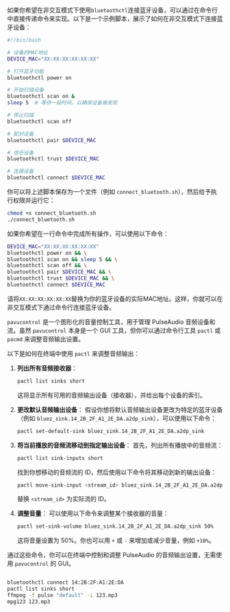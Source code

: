 如果你希望在非交互模式下使用`bluetoothctl`连接蓝牙设备，可以通过在命令行中直接传递命令来实现。以下是一个示例脚本，展示了如何在非交互模式下连接蓝牙设备：

```bash
#!/bin/bash

# 设备的MAC地址
DEVICE_MAC="XX:XX:XX:XX:XX:XX"

# 打开蓝牙功能
bluetoothctl power on

# 开始扫描设备
bluetoothctl scan on &
sleep 5  # 等待一段时间，以确保设备被发现

# 停止扫描
bluetoothctl scan off

# 配对设备
bluetoothctl pair $DEVICE_MAC

# 信任设备
bluetoothctl trust $DEVICE_MAC

# 连接设备
bluetoothctl connect $DEVICE_MAC
```

你可以将上述脚本保存为一个文件（例如 `connect_bluetooth.sh`），然后给予执行权限并运行它：

```bash
chmod +x connect_bluetooth.sh
./connect_bluetooth.sh
```

如果你希望在一行命令中完成所有操作，可以使用以下命令：

```bash
DEVICE_MAC="XX:XX:XX:XX:XX:XX"
bluetoothctl power on && \
bluetoothctl scan on && sleep 5 && \
bluetoothctl scan off && \
bluetoothctl pair $DEVICE_MAC && \
bluetoothctl trust $DEVICE_MAC && \
bluetoothctl connect $DEVICE_MAC
```

请将`XX:XX:XX:XX:XX:XX`替换为你的蓝牙设备的实际MAC地址。这样，你就可以在非交互模式下通过命令行连接蓝牙设备。






`pavucontrol` 是一个图形化的音量控制工具，用于管理 PulseAudio 音频设备和流。虽然 `pavucontrol` 本身是一个 GUI 工具，但你可以通过命令行工具 `pactl` 或 `pacmd` 来调整音频输出设置。

以下是如何在终端中使用 `pactl` 来调整音频输出：

1. **列出所有音频接收器**：
   ```bash
   pactl list sinks short
   ```
   这将显示所有可用的音频输出设备（接收器），并给出每个设备的索引。

2. **更改默认音频输出设备**：
   假设你想将默认音频输出设备更改为特定的蓝牙设备（例如 `bluez_sink.14_2B_2F_A1_2E_DA.a2dp_sink`），可以使用以下命令：

   ```bash
   pactl set-default-sink bluez_sink.14_2B_2F_A1_2E_DA.a2dp_sink
   ```

3. **将当前播放的音频流移动到指定输出设备**：
   首先，列出所有播放中的音频流：
   ```bash
   pactl list sink-inputs short
   ```
   找到你想移动的音频流的 ID，然后使用以下命令将其移动到新的输出设备：

   ```bash
   pactl move-sink-input <stream_id> bluez_sink.14_2B_2F_A1_2E_DA.a2dp_sink
   ```
   替换 `<stream_id>` 为实际流的 ID。

4. **调整音量**：
   可以使用以下命令来调整某个接收器的音量：

   ```bash
   pactl set-sink-volume bluez_sink.14_2B_2F_A1_2E_DA.a2dp_sink 50%
   ```

   这将音量设置为 50%。你也可以用 `+` 或 `-` 来增加或减少音量，例如 `+10%`。

通过这些命令，你可以在终端中控制和调整 PulseAudio 的音频输出设置，无需使用 `pavucontrol` 的 GUI。



```bash

bluetoothctl connect 14:2B:2F:A1:2E:DA
pactl list sinks short
ffmpeg -f pulse "default" -i 123.mp3
mpg123 123.mp3
```



